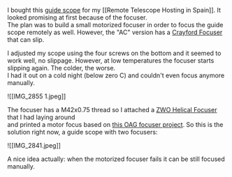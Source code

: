 I bought this [guide scope](https://www.touptekastro.com/en-eu/products/guide-scope) for my [[Remote Telescope Hosting in Spain]]. It looked promising at first because of the focuser.\
The plan was to build a small motorized focuser in order to focus the guide scope remotely as well. However, the "AC" version has a [Crayford Focuser](https://en.wikipedia.org/wiki/Crayford_focuser) that can slip.

I adjusted my scope using the four screws on the bottom and it seemed to work well, no slippage. However, at low temperatures the focuser starts slipping again. The colder, the worse.\
I had it out on a cold night (below zero C) and couldn't even focus anymore manually. 

![[IMG_2855 1.jpeg]]

The focuser has a M42x0.75 thread so I attached a [ZWO Helical Focuser](https://www.zwoastro.com/product/zwo-1-25%E2%80%B3-helical-focuser/) that I had laying around\
and printed a motor focus based on [this OAG focuser project](https://github.com/jlecomte/ascom-oag-focuser). So this is the solution right now, a guide scope with two focusers:

![[IMG_2841.jpeg]]

A nice idea actually: when the motorized focuser fails it can be still focused manually.